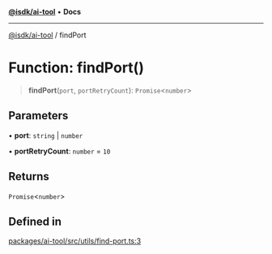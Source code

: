 [**@isdk/ai-tool**](../README.md) • **Docs**

***

[@isdk/ai-tool](../globals.md) / findPort

# Function: findPort()

> **findPort**(`port`, `portRetryCount`): `Promise`\<`number`\>

## Parameters

• **port**: `string` \| `number`

• **portRetryCount**: `number` = `10`

## Returns

`Promise`\<`number`\>

## Defined in

[packages/ai-tool/src/utils/find-port.ts:3](https://github.com/isdk/ai-tool.js/blob/e324043799402aa2caa41711a9168487ab85c166/src/utils/find-port.ts#L3)
